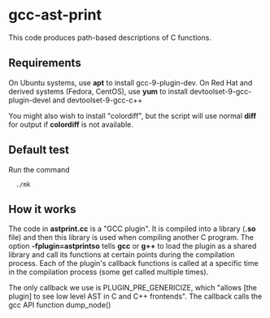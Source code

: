 # gcc-ast-print

This code produces path-based descriptions of C functions.

## Requirements

On Ubuntu systems, use **apt** to install gcc-9-plugin-dev. On Red Hat
and derived systems (Fedora, CentOS), use **yum** to install
devtoolset-9-gcc-plugin-devel and devtoolset-9-gcc-c++

You might also wish to install "colordiff", but the script will use
normal **diff** for output if **colordiff** is not available.

## Default test

Run the command

```
  ./mk
```

## How it works

The code in **astprint.cc** is a "GCC plugin". It is compiled into a
library (**.so** file) and then this library is used when compiling
another C program. The option **-fplugin=astprintso** tells **gcc** or
**g++** to load the plugin as a shared library and call its functions
at certain points during the compilation process. Each of the plugin's
callback functions is called at a specific time in the compilation
process (some get called multiple times).

The only callback we use is PLUGIN_PRE_GENERICIZE, which "allows [the
plugin] to see low level AST in C and C++ frontends". The callback calls
the gcc API function dump_node()

